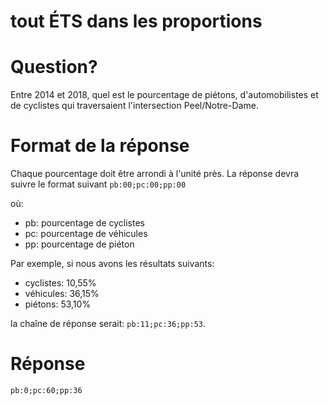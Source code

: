 # tout ÉTS dans les proportions

# Question?

Entre 2014 et 2018, quel est le pourcentage de piétons, d'automobilistes et de cyclistes qui traversaient l'intersection Peel/Notre-Dame.

# Format de la réponse

Chaque pourcentage doit être arrondi à l'unité près. La réponse devra suivre le format suivant `pb:00;pc:00;pp:00`

où:

- pb: pourcentage de cyclistes
- pc: pourcentage de véhicules
- pp: pourcentage de piéton

Par exemple, si nous avons les résultats suivants:

- cyclistes: 10,55%
- véhicules: 36,15%
- piétons: 53,10%

la chaîne de réponse serait: `pb:11;pc:36;pp:53`.

# Réponse

`pb:0;pc:60;pp:36`
